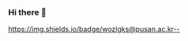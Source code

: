 ### Hi there 👋

<!--
**eunwoohan/eunwoohan** is a ✨ _special_ ✨ repository because its `README.md` (this file) appears on your GitHub profile.

Here are some ideas to get you started:

- 🔭 I’m currently working on ...
- 🌱 I’m currently learning ...
- 👯 I’m looking to collaborate on ...
- 🤔 I’m looking for help with ...
- 💬 Ask me about ...
- 📫 How to reach me: ...
- 😄 Pronouns: ...
- ⚡ Fun fact: ...
-->
[https://img.shields.io/badge/<wozlgks@pusan.ac.kr>-<gmail>-<orange>](https://img.shields.io/badge/gmail-wozlgks@pusan.ac.kr-red)
